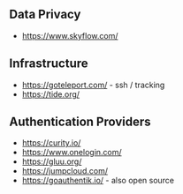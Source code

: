 


## Data Privacy
* https://www.skyflow.com/


## Infrastructure
* https://goteleport.com/ - ssh / tracking
* https://tide.org/

## Authentication Providers
* https://curity.io/
* https://www.onelogin.com/
* https://gluu.org/
* https://jumpcloud.com/
* https://goauthentik.io/ - also open source